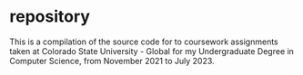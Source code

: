 # repository

This is a compilation of the source code for to coursework assignments taken at Colorado State University - Global for my Undergraduate Degree in Computer Science, from November 2021 to July 2023.
